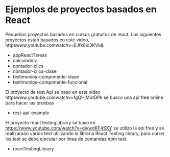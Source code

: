 # Ejemplos de proyectos basados en React
Pequeños proyectos basados en cursos gratuitos de react.
Los siguientes proyectos estan basados en este video, httpswww.youtube.comwatchv=6Jfk8ic3KVk&
- appReactTareas
- calculadora
- contador-clics
- contador-clics-clase
- testimonios-componente-clase
- testimonios-componente-funcional

El proyecto de rest Api se baso en este video httpswww.youtube.comwatchv=fgQHjMotDPk se busco una api free online para hacer las pruebas
- rest-api-example

El proyecto reactTestingLibrary se baso en https://www.youtube.com/watch?v=giywdKF4SXY se utilizo la api free y se realizaraon varios test utilizando la libreria React Testing library, para correr los test se debe ejecutar por linea de comandas npm test.
- reactTestingLibrary
